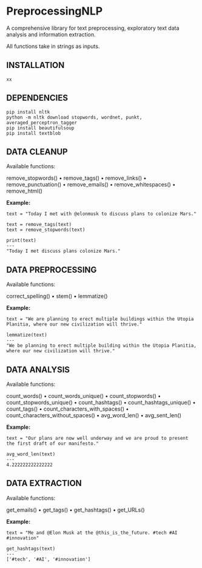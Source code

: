 # PreprocessingNLP
A comprehensive library for text preprocessing, exploratory text data analysis and information extraction. 

All functions take in strings as inputs.

## INSTALLATION
```
xx
```
## DEPENDENCIES
```
pip install nltk
python -m nltk download stopwords, wordnet, punkt, averaged_perceptron_tagger
pip install beautifulsoup
pip install textblob

```
## DATA CLEANUP
Available functions: 

remove_stopwords() • remove_tags() • remove_links() • remove_punctuation() • remove_emails() • remove_whitespaces() • remove_html()

**Example:**
```
text = "Today I met with @elonmusk to discuss plans to colonize Mars."

text = remove_tags(text)
text = remove_stopwords(text)

print(text)
---
"Today I met discuss plans colonize Mars."

```
## DATA PREPROCESSING
Available functions:

correct_spelling() • stem() • lemmatize()

**Example:**
```
text = "We are planning to erect multiple buildings within the Utopia Planitia, where our new civilization will thrive."

lemmatize(text)
---
"We be planning to erect multiple building within the Utopia Planitia, where our new civilization will thrive."

```

## DATA ANALYSIS
Available functions:

count_words() • count_words_unique() • count_stopwords() • count_stopwords_unique() • count_hashtags() • count_hashtags_unique() • count_tags() • count_characters_with_spaces() • count_characters_without_spaces() • avg_word_len() • avg_sent_len()

**Example:**
```
text = "Our plans are now well underway and we are proud to present the first draft of our manifesto."

avg_word_len(text)
---
4.222222222222222
```

## DATA EXTRACTION
Available functions:

get_emails() • get_tags() • get_hashtags() • get_URLs()

**Example:**
```
text = "Me and @Elon Musk at the @this_is_the_future. #tech #AI #innovation"

get_hashtags(text)
---
['#tech', '#AI', '#innovation']

```
